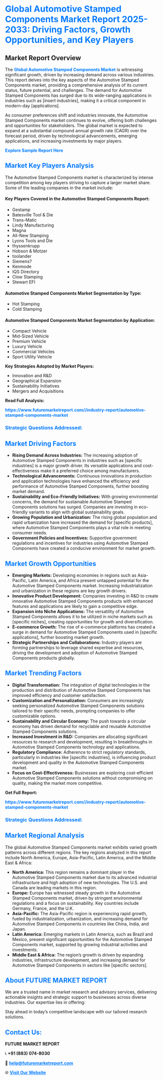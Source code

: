 <h1 style="color: #007BFF;">Global Automotive Stamped Components Market Report 2025-2033: Driving Factors, Growth Opportunities, and Key Players</h1>

<section id="overview">
<h2>Market Report Overview</h2>
<p>The <a href="https://www.futuremarketreport.com//industry-report/automotive-stamped-components-market" style="color: #007BFF; text-decoration: none;"><strong>Global Automotive Stamped Components Market</strong></a> is witnessing significant growth, driven by increasing demand across various industries. This report delves into the key aspects of the Automotive Stamped Components market, providing a comprehensive analysis of its current status, future potential, and challenges. The demand for Automotive Stamped Components has surged due to its wide-ranging applications in industries such as [insert industries], making it a critical component in modern-day [applications].</p>
<p>As consumer preferences shift and industries innovate, the Automotive Stamped Components market continues to evolve, offering both challenges and opportunities for stakeholders. The global market is expected to expand at a substantial compound annual growth rate (CAGR) over the forecast period, driven by technological advancements, emerging applications, and increasing investments by major players.</p>
</section>

<section id="overview">
<p><a href="https://www.futuremarketreport.com//request-sample/reportId=87452" style="color: #007BFF; text-decoration: none;"><strong>Explore Sample Report Here</strong></a></p>
</section>

<section id="key-players">
<h2 style="color: #007BFF;">Market Key Players Analysis</h2>
<p>The Automotive Stamped Components market is characterized by intense competition among key players striving to capture a larger market share. Some of the leading companies in the market include:</p>
<h4>Key Players Covered in the Automotive Stamped Components Report:</h4>
<ul><li>Gestamp</li><li>Batesville Tool &amp; Die</li><li>Trans-Matic</li><li>Lindy Manufacturing</li><li>Magna</li><li>All-New Stamping</li><li>Lyons Tools and Die</li><li>thyssenkrupp</li><li>Hobson &amp; Motzer</li><li>toolander</li><li>Siemens?</li><li>Kenmode</li><li>IQS Directory</li><li>Clow Stamping</li><li>Stewart EFI</li></ul>
<h4>Automotive Stamped Components Market Segmentation by Type:</h4>
<ul><li>Hot Stamping</li><li>Cold Stamping</li></ul>

<h4>Automotive Stamped Components Market Segmentation by Application:</h4>
<ul><li>Compact Vehicle</li><li>Mid-Sized Vehicle</li><li>Premium Vehicle</li><li>Luxury Vehicle</li><li>Commercial Vehicles</li><li>Sport Utility Vehicle</li></ul>
<p><strong>Key Strategies Adopted by Market Players:</strong></p>
<ul>
<li>Innovation and R&D</li>
<li>Geographical Expansion</li>
<li>Sustainability Initiatives</li>
<li>Mergers and Acquisitions</li>
</ul>
</section>

<section>
<p><strong>Read Full Analysis: </strong></p><a href="https://www.futuremarketreport.com//industry-report/automotive-stamped-components-market" style="color: #007BFF; text-decoration: none;"><strong>https://www.futuremarketreport.com//industry-report/automotive-stamped-components-market</strong></a>
<h3 style="color: #007BFF;">Strategic Questions Addressed:</h3>
</section>

<section id="driving-factors">
<h2 style="color: #007BFF;">Market Driving Factors</h2>
<ul>
<li><strong>Rising Demand Across Industries:</strong> The increasing adoption of Automotive Stamped Components in industries such as [specific industries] is a major growth driver. Its versatile applications and cost-effectiveness make it a preferred choice among manufacturers.</li>
<li><strong>Technological Advancements:</strong> Continuous innovations in production and application technologies have enhanced the efficiency and performance of Automotive Stamped Components, further boosting market demand.</li>
<li><strong>Sustainability and Eco-Friendly Initiatives:</strong> With growing environmental concerns, the demand for sustainable Automotive Stamped Components solutions has surged. Companies are investing in eco-friendly variants to align with global sustainability goals.</li>
<li><strong>Growing Population and Urbanization:</strong> The rising global population and rapid urbanization have increased the demand for [specific products], where Automotive Stamped Components plays a vital role in meeting consumer needs.</li>
<li><strong>Government Policies and Incentives:</strong> Supportive government regulations and incentives for industries using Automotive Stamped Components have created a conducive environment for market growth.</li>
</ul>
</section>

<section id="growth-opportunities">
<h2 style="color: #007BFF;">Market Growth Opportunities</h2>
<ul>
<li><strong>Emerging Markets:</strong> Developing economies in regions such as Asia-Pacific, Latin America, and Africa present untapped potential for the Automotive Stamped Components market. Increasing industrialization and urbanization in these regions are key growth drivers.</li>
<li><strong>Innovative Product Development:</strong> Companies investing in R&D to create innovative Automotive Stamped Components products with enhanced features and applications are likely to gain a competitive edge.</li>
<li><strong>Expansion into Niche Applications:</strong> The versatility of Automotive Stamped Components allows it to be utilized in niche markets such as [specific niches], creating opportunities for growth and diversification.</li>
<li><strong>E-commerce Growth:</strong> The rise of e-commerce platforms has created a surge in demand for Automotive Stamped Components used in [specific applications], further boosting market growth.</li>
<li><strong>Strategic Partnerships and Collaborations:</strong> Industry players are forming partnerships to leverage shared expertise and resources, driving the development and adoption of Automotive Stamped Components products globally.</li>
</ul>
</section>

<section id="trending-factors">
<h2 style="color: #007BFF;">Market Trending Factors</h2>
<ul>
<li><strong>Digital Transformation:</strong> The integration of digital technologies in the production and distribution of Automotive Stamped Components has improved efficiency and customer satisfaction.</li>
<li><strong>Customization and Personalization:</strong> Consumers are increasingly seeking personalized Automotive Stamped Components solutions tailored to their specific needs, prompting companies to offer customizable options.</li>
<li><strong>Sustainability and Circular Economy:</strong> The push towards a circular economy has driven demand for recyclable and reusable Automotive Stamped Components solutions.</li>
<li><strong>Increased Investment in R&D:</strong> Companies are allocating significant resources to research and development, resulting in breakthroughs in Automotive Stamped Components technology and applications.</li>
<li><strong>Regulatory Compliance:</strong> Adherence to strict regulatory standards, particularly in industries like [specific industries], is influencing product development and quality in the Automotive Stamped Components market.</li>
<li><strong>Focus on Cost-Effectiveness:</strong> Businesses are exploring cost-efficient Automotive Stamped Components solutions without compromising on quality, making the market more competitive.</li>
</ul>
</section>

<section>
<p><strong>Get Full Report: </strong></p><a href="https://www.futuremarketreport.com//industry-report/automotive-stamped-components-market" style="color: #007BFF; text-decoration: none;"><strong>https://www.futuremarketreport.com//industry-report/automotive-stamped-components-market</strong></a>
<h3 style="color: #007BFF;">Strategic Questions Addressed:</h3>
</section>


<section id="regional-analysis">
<h2 style="color: #007BFF;">Market Regional Analysis</h2>
<p>The global Automotive Stamped Components market exhibits varied growth patterns across different regions. The key regions analyzed in this report include North America, Europe, Asia-Pacific, Latin America, and the Middle East & Africa:</p>
<ul>
<li><strong>North America:</strong> This region remains a dominant player in the Automotive Stamped Components market due to its advanced industrial infrastructure and high adoption of new technologies. The U.S. and Canada are leading markets in this region.</li>
<li><strong>Europe:</strong> Europe has witnessed steady growth in the Automotive Stamped Components market, driven by stringent environmental regulations and a focus on sustainability. Key countries include Germany, France, and the U.K.</li>
<li><strong>Asia-Pacific:</strong> The Asia-Pacific region is experiencing rapid growth, fueled by industrialization, urbanization, and increasing demand for Automotive Stamped Components in countries like China, India, and Japan.</li>
<li><strong>Latin America:</strong> Emerging markets in Latin America, such as Brazil and Mexico, present significant opportunities for the Automotive Stamped Components market, supported by growing industrial activities and investments.</li>
<li><strong>Middle East & Africa:</strong> The region’s growth is driven by expanding industries, infrastructure development, and increasing demand for Automotive Stamped Components in sectors like [specific sectors].</li>
</ul>
</section>

<footer>
<h2 style="color: #007BFF;">About FUTURE MARKET REPORT</h2>
<p>We are a trusted name in market research and advisory services, delivering actionable insights and strategic support to businesses across diverse industries. Our expertise lies in offering:</p>

<p>Stay ahead in today’s competitive landscape with our tailored research solutions.</p>

<h2 style="color: #007BFF;">Contact Us:</h2>
<p><strong>FUTURE MARKET REPORT</strong></p>
<p>📞 <strong>+91 (883) 074-8030</strong></p>
<p>📧 <strong><a href="mailto:help@futuremarketreport.com" style="color: #007BFF;">help@futuremarketreport.com</a></strong></p>
<p>🌐 <strong><a href="https://www.futuremarketreport.com/" style="color: #007BFF;">Visit Our Website</a></strong></p>
</footer>